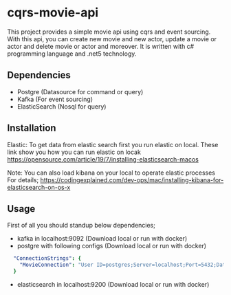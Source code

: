 # cqrs-movie-api
This project provides a simple movie api using cqrs and event sourcing. With this api, you can create new movie and new actor, update a movie or actor and delete movie or actor and moreover. It is written with c# programming language and .net5 technology.

## Dependencies
- Postgre (Datasource for command or query)
- Kafka (For event sourcing)
- ElasticSearch (Nosql for query)

## Installation
Elastic:
To get data from elastic search first you run elastic on local. These link show you how you can run elastic on locak
https://opensource.com/article/19/7/installing-elasticsearch-macos

Note: You can also load kibana on your local to operate elastic processes
For details; https://codingexplained.com/dev-ops/mac/installing-kibana-for-elasticsearch-on-os-x

## Usage
First of all you should standup below dependencies;
- kafka in localhost:9092 (Download local or run with docker)
- postgre with following configs (Download local or run with docker)
```yml
  "ConnectionStrings": {
    "MovieConnection": "User ID=postgres;Server=localhost;Port=5432;Database=movie;Integrated Security=true;Pooling=true;"
  }
```
- elasticsearch in localhost:9200 (Download local or run with docker)


